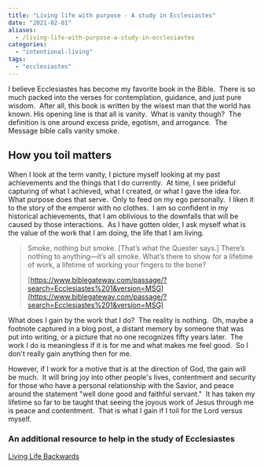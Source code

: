 ```yaml
---
title: "Living life with purpose - A study in Ecclesiastes"
date: "2021-02-01"
aliases:
  - /living-life-with-purpose-a-study-in-ecclesiastes
categories: 
  - "intentional-living"
tags: 
  - "ecclesiastes"
---
```


I believe Ecclesiastes has become my favorite book in the Bible.  There is so much packed into the verses for contemplation, guidance, and just pure wisdom. <!--more--> After all, this book is written by the wisest man that the world has known. His opening line is that all is vanity.  What is vanity though?  The definition is one around excess pride, egotism, and arrogance.  The Message bible calls vanity smoke. 

## How you toil matters

When I look at the term vanity, I picture myself looking at my past achievements and the things that I do currently.  At time, I see prideful capturing of what I achieved, what I created, or what I gave the idea for.  What purpose does that serve.  Only to feed on my ego personally.  I liken it to the story of the emperor with no clothes.  I am so confident in my historical achievements, that I am oblivious to the downfalls that will be caused by those interactions.  As I have gotten older, I ask myself what is the value of the work that I am doing, the life that I am living.

> Smoke, nothing but smoke. \[That’s what the Quester says.\] There’s nothing to anything—it’s all smoke. What’s there to show for a lifetime of work, a lifetime of working your fingers to the bone?
> 
> [https://www.biblegateway.com/passage/?search=Ecclesiastes%201&version=MSG](https://www.biblegateway.com/passage/?search=Ecclesiastes%201&version=MSG)

What does I gain by the work that I do?  The reality is nothing.  Oh, maybe a footnote captured in a blog post, a distant memory by someone that was put into writing, or a picture that no one recognizes fifty years later.  The work I do is meaningless if it is for me and what makes me feel good.  So I don't really gain anything then for me.

However, if I work for a motive that is at the direction of God, the gain will be much.  It will bring joy into other people's lives, contentment and security for those who have a personal relationship with the Savior, and peace around the statement "well done good and faithful servant."  It has taken my lifetime so far to be taught that seeing the joyous work of Jesus through me is peace and contentment.  That is what I gain if I toil for the Lord versus myself.

### An additional resource to help in the study of Ecclesiastes

[Living Life Backwards](https://www.amazon.com/Living-Life-Backward-Ecclesiastes-Teaches-ebook/dp/B06WD3DBG8/ref=sr\_1\_1?keywords=living+life+backwards&qid=1612154796&sr=8-1)
